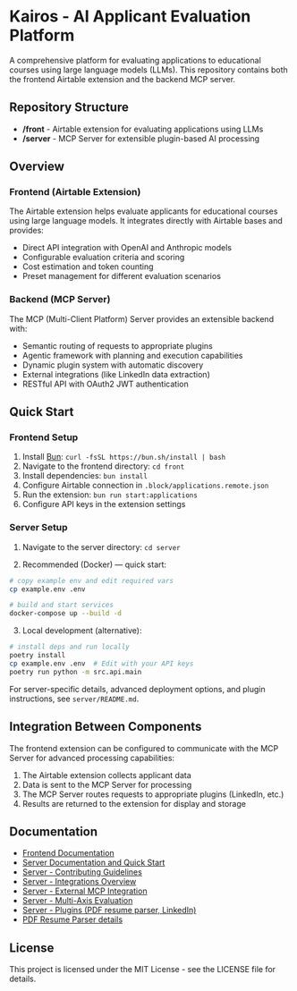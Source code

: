 # Kairos - AI Applicant Evaluation Platform

A comprehensive platform for evaluating applications to educational courses using large language models (LLMs). This repository contains both the frontend Airtable extension and the backend MCP server.

## Repository Structure

- **/front** - Airtable extension for evaluating applications using LLMs
- **/server** - MCP Server for extensible plugin-based AI processing

## Overview

### Frontend (Airtable Extension)

The Airtable extension helps evaluate applicants for educational courses using large language models. It integrates directly with Airtable bases and provides:

- Direct API integration with OpenAI and Anthropic models
- Configurable evaluation criteria and scoring
- Cost estimation and token counting
- Preset management for different evaluation scenarios

### Backend (MCP Server)

The MCP (Multi-Client Platform) Server provides an extensible backend with:

- Semantic routing of requests to appropriate plugins
- Agentic framework with planning and execution capabilities
- Dynamic plugin system with automatic discovery
- External integrations (like LinkedIn data extraction)
- RESTful API with OAuth2 JWT authentication

## Quick Start

### Frontend Setup

1. Install [Bun](https://bun.sh/): `curl -fsSL https://bun.sh/install | bash`
2. Navigate to the frontend directory: `cd front`
3. Install dependencies: `bun install`
4. Configure Airtable connection in `.block/applications.remote.json`
5. Run the extension: `bun run start:applications`
6. Configure API keys in the extension settings

### Server Setup
1. Navigate to the server directory: `cd server`

2. Recommended (Docker) — quick start:

```bash
# copy example env and edit required vars
cp example.env .env

# build and start services
docker-compose up --build -d
```

3. Local development (alternative):

```bash
# install deps and run locally
poetry install
cp example.env .env  # Edit with your API keys
poetry run python -m src.api.main
```

For server-specific details, advanced deployment options, and plugin instructions, see `server/README.md`.

## Integration Between Components

The frontend extension can be configured to communicate with the MCP Server for advanced processing capabilities:

1. The Airtable extension collects applicant data
2. Data is sent to the MCP Server for processing
3. The MCP Server routes requests to appropriate plugins (LinkedIn, etc.)
4. Results are returned to the extension for display and storage

## Documentation

- [Frontend Documentation](front/README.md)
- [Server Documentation and Quick Start](server/README.md)
- [Server - Contributing Guidelines](server/docs/CONTRIBUTING.md)
- [Server - Integrations Overview](server/docs/integrations/README.md)
- [Server - External MCP Integration](server/docs/integrations/EXTERNAL_MCP_INTEGRATION.md)
- [Server - Multi-Axis Evaluation](server/docs/MULTI_AXIS_EVALUATION.md)
- [Server - Plugins (PDF resume parser, LinkedIn)](server/docs/plugins/README.md)
- [PDF Resume Parser details](server/docs/plugins/pdf_resume_parser.md)

## License

This project is licensed under the MIT License - see the LICENSE file for details. 